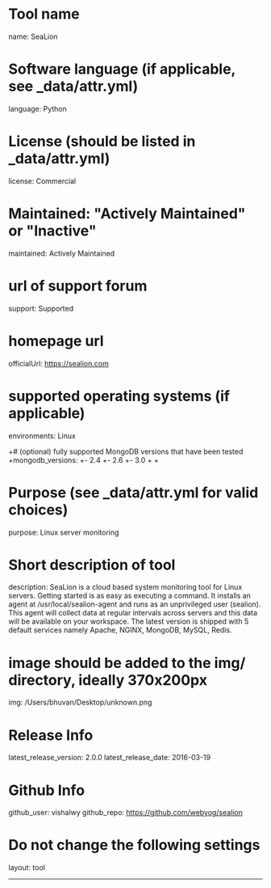  # Tool name
 name: SeaLion
 
 # Software language (if applicable, see _data/attr.yml)
 language: Python
 
 # License (should be listed in _data/attr.yml)
 license: Commercial
 
 # Maintained: "Actively Maintained" or "Inactive"
 maintained: Actively Maintained
 
 # url of support forum
 support: Supported
 
 # homepage url
 officialUrl: https://sealion.com
 
 # supported operating systems (if applicable)
 environments: Linux

 +# (optional) fully supported MongoDB versions that have been tested
 +mongodb_versions:
 +- 2.4
 +- 2.6
 +- 3.0
 +
 +
  # Purpose (see _data/attr.yml for valid choices)
  purpose: Linux server monitoring
  
 # Short description of tool
 description: SeaLion is a cloud based system monitoring tool for Linux servers. Getting started is as easy as executing a command. It installs an agent at /usr/local/sealion-agent and runs as an unprivileged user (sealion). This agent will collect data at regular intervals across servers and this data will be available on your workspace. The latest version is shipped with 5 default services namely Apache, NGINX, MongoDB, MySQL, Redis.

 # image should be added to the img/ directory, ideally 370x200px
 img: /Users/bhuvan/Desktop/unknown.png
 
 # Release Info
 latest_release_version: 2.0.0
 latest_release_date: 2016-03-19
 
 # Github Info
 github_user: vishalwy
 github_repo: https://github.com/webyog/sealion
 
 # Do not change the following settings
 layout: tool
 
 ---
